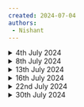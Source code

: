 ```yaml
---
created: 2024-07-04
authors:
 - Nishant
---
```

<details>
<summary>4th July 2024</summary>
Jay's been on a holiday for a bit and I had some free time, so I coded a bit of the server and when it got to a point where I was confident with the vision of the project, I decided to start writing down before everything else gets piled up. I should probably add testing and inline documentation for the server code since I *now* understand what I have written myself xD.
</details>
<details>
<summary>8th July 2024</summary>
Had a good meeting with Jay and the rest of the 24-25 committee regarding ICHack goals and plan of execution of the tech side. Created a schema of the main features we need to build a hackathon today, gonna ask for Jay's review when he's free. Documenting this a bit right now. That's it.
</details>
<details>
<summary>13th July 2024</summary>
1. Initialised websockets.
2. setup directory structure for a modular server build.
3. wrote and modified changed documentation.
4. rethought the new version (v2) of the system architecture.
</details>
<details>
<summary>16th July 2024</summary>
In the past couple days, we decided on the basic routes we wish to implement. See the Routes note. I have onboarded a long term volunteer, Harini Sritharar, to help us build the frontend (currently admin page). Today, I've implemented the create, login and logout routes in auth. I need to divert some attention into creating test utils for both Nuxt and server applications. 
<summary>18th July 2024</summary>
Yeah fuck the new version. For an app that only 700-800 users would use, We don't need to do that crap.  Also, fuck accessMap and urlTrieMap, it's complicated.. we can add a middleware for every route to restrict access.
</details>
<details>
<summary>22nd July 2024</summary>
No entries in the journal for a long time. In the course of the past 5 days, I changed multiple things regarding the setup of the server-side code. Now it feels like it has converged into something we can work with long-term. I am locking in the changes to the Basic auth routes. You can view the changes in the <a href="https://github.com/icdocsoc/ichack25/pull/4/files">PR #4 Diff</a>. Awaiting for Jay's review before I can continue otherwise I would realise more things I wouldn't like and change stuff again. So having something function on the main branch will then force me to conform to a pattern, even if later I realise it isn't the best. <br><br> Most of the changes were simply moving stuff around and renaming things. After typing out the documentation, it made sense to call something a particular way. Eg <tt>validateAccess</tt> should really be <tt>grantAccessTo</tt>, and that <tt>grantAccessTo('all')</tt> is basically rendering the middleware ineffective, but nice to be explicit.
</details>
<details>
<summary>30th July 2024</summary>
Development has slowed down a bit from my side because of the relaxing weekends and internship. Need to test the websocket shit with announcements on the admin page and also made it easier to work in dev mode with <tt>dev.docker-compose.yaml</tt>
</details>
